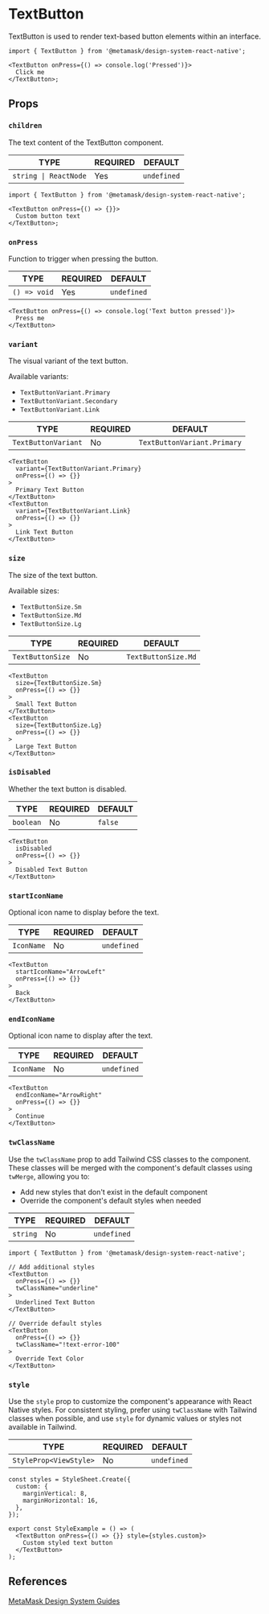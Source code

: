 # TextButton

TextButton is used to render text-based button elements within an interface.

```tsx
import { TextButton } from '@metamask/design-system-react-native';

<TextButton onPress={() => console.log('Pressed')}>
  Click me
</TextButton>;
```

## Props

### `children`

The text content of the TextButton component.

| TYPE | REQUIRED | DEFAULT |
|------|----------|---------|
| `string \| ReactNode` | Yes | `undefined` |

```tsx
import { TextButton } from '@metamask/design-system-react-native';

<TextButton onPress={() => {}}>
  Custom button text
</TextButton>;
```

### `onPress`

Function to trigger when pressing the button.

| TYPE | REQUIRED | DEFAULT |
|------|----------|---------|
| `() => void` | Yes | `undefined` |

```tsx
<TextButton onPress={() => console.log('Text button pressed')}>
  Press me
</TextButton>
```

### `variant`

The visual variant of the text button.

Available variants:

- `TextButtonVariant.Primary`
- `TextButtonVariant.Secondary`
- `TextButtonVariant.Link`

| TYPE | REQUIRED | DEFAULT |
|------|----------|---------|
| `TextButtonVariant` | No | `TextButtonVariant.Primary` |

```tsx
<TextButton 
  variant={TextButtonVariant.Primary}
  onPress={() => {}}
>
  Primary Text Button
</TextButton>
<TextButton 
  variant={TextButtonVariant.Link}
  onPress={() => {}}
>
  Link Text Button
</TextButton>
```

### `size`

The size of the text button.

Available sizes:

- `TextButtonSize.Sm`
- `TextButtonSize.Md`
- `TextButtonSize.Lg`

| TYPE | REQUIRED | DEFAULT |
|------|----------|---------|
| `TextButtonSize` | No | `TextButtonSize.Md` |

```tsx
<TextButton 
  size={TextButtonSize.Sm}
  onPress={() => {}}
>
  Small Text Button
</TextButton>
<TextButton 
  size={TextButtonSize.Lg}
  onPress={() => {}}
>
  Large Text Button
</TextButton>
```

### `isDisabled`

Whether the text button is disabled.

| TYPE | REQUIRED | DEFAULT |
|------|----------|---------|
| `boolean` | No | `false` |

```tsx
<TextButton 
  isDisabled
  onPress={() => {}}
>
  Disabled Text Button
</TextButton>
```

### `startIconName`

Optional icon name to display before the text.

| TYPE | REQUIRED | DEFAULT |
|------|----------|---------|
| `IconName` | No | `undefined` |

```tsx
<TextButton 
  startIconName="ArrowLeft"
  onPress={() => {}}
>
  Back
</TextButton>
```

### `endIconName`

Optional icon name to display after the text.

| TYPE | REQUIRED | DEFAULT |
|------|----------|---------|
| `IconName` | No | `undefined` |

```tsx
<TextButton 
  endIconName="ArrowRight"
  onPress={() => {}}
>
  Continue
</TextButton>
```

### `twClassName`

Use the `twClassName` prop to add Tailwind CSS classes to the component. These classes will be merged with the component's default classes using `twMerge`, allowing you to:

- Add new styles that don't exist in the default component
- Override the component's default styles when needed

| TYPE | REQUIRED | DEFAULT |
|------|----------|---------|
| `string` | No | `undefined` |

```tsx
import { TextButton } from '@metamask/design-system-react-native';

// Add additional styles
<TextButton 
  onPress={() => {}}
  twClassName="underline"
>
  Underlined Text Button
</TextButton>

// Override default styles
<TextButton 
  onPress={() => {}}
  twClassName="!text-error-100"
>
  Override Text Color
</TextButton>
```

### `style`

Use the `style` prop to customize the component's appearance with React Native styles. For consistent styling, prefer using `twClassName` with Tailwind classes when possible, and use `style` for dynamic values or styles not available in Tailwind.

| TYPE | REQUIRED | DEFAULT |
|------|----------|---------|
| `StyleProp<ViewStyle>` | No | `undefined` |

```tsx
const styles = StyleSheet.Create({
  custom: {
    marginVertical: 8,
    marginHorizontal: 16,
  },
});

export const StyleExample = () => (
  <TextButton onPress={() => {}} style={styles.custom}>
    Custom styled text button
  </TextButton>
);
```

## References

[MetaMask Design System Guides](https://www.notion.so/MetaMask-Design-System-Guides-Design-f86ecc914d6b4eb6873a122b83c12940)
